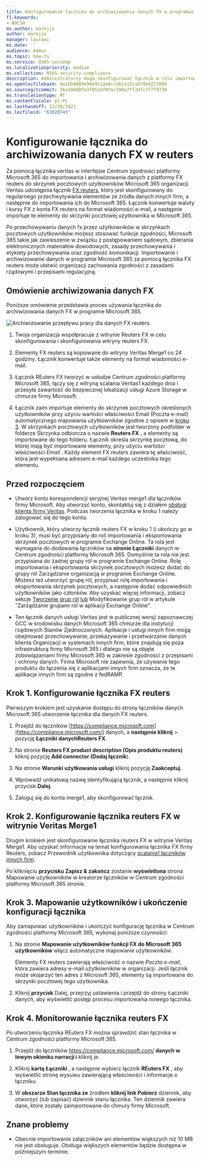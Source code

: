```yaml
---
title: Konfigurowanie łącznika do archiwizowania danych FX w programie Microsoft 365
f1.keywords:
- NOCSH
ms.author: markjjo
author: markjjo
manager: laurawi
ms.date: ''
audience: Admin
ms.topic: how-to
ms.service: O365-seccomp
ms.localizationpriority: medium
ms.collection: M365-security-compliance
description: Administratorzy mogą skonfigurować łącznik w celu importowania i archiwizowania danych FX z veritas do usługi Microsoft 365. Ten łącznik umożliwia archiwizowanie danych ze źródeł danych innych firm w Microsoft 365. Po zarchiwizować te dane możesz zarządzać danymi innych firm za pomocą funkcji zgodności, takich jak archiwizacja ze względu na przepisy prawne, wyszukiwanie zawartości i zasady przechowywania.
ms.openlocfilehash: 4a1bb0889e90e9c2ae0ccdb1a12ca870eb227089
ms.sourcegitcommit: 36a19d80fe3f053df0fec398a7ff2dfc777f9730
ms.translationtype: MT
ms.contentlocale: pl-PL
ms.lasthandoff: 12/30/2021
ms.locfileid: "63020743"
---
```

# <a name="set-up-a-connector-to-archive-reuters-fx-data"></a>Konfigurowanie łącznika do archiwizowania danych FX w reuters

Za pomocą łącznika veritas w interfejsie Centrum zgodności platformy Microsoft 365 do importowania i archiwizowania danych z platformy FX reuters do skrzynek pocztowych użytkowników Microsoft 365 organizacji. Veritas udostępnia łącznik [FX reuters](https://globanet.com/reuters-fx/), który jest skonfigurowany do regularnego przechwytywania elementów ze źródła danych innych firm, a następnie do importowania ich do Microsoft 365. Łącznik konwertuje waluty i kursy FX z konta FX reuters na format wiadomości e-mail, a następnie importuje te elementy do skrzynki pocztowej użytkownika w Microsoft 365.

Po przechowywaniu danych fx przez użytkowników w skrzynkach pocztowych użytkowników możesz stosować funkcje zgodności, Microsoft 365 takie jak zawieszenie w związku z postępowaniem sądowym, zbierania elektronicznych materiałów dowodowych, zasady przechowywania i etykiety przechowywania oraz zgodność komunikacji. Importowanie i archiwizowanie danych w programie Microsoft 365 za pomocą łącznika FX reuters może ułatwić organizacji zachowania zgodności z zasadami rządowymi i przepisami regulacyjną.

## <a name="overview-of-archiving-reuters-fx-data"></a>Omówienie archiwizowania danych FX

Poniższe omówienie przedstawia proces używania łącznika do archiwizowania danych FX w programie Microsoft 365.

![Archiwizowanie przepływu pracy dla danych FX reuters.](../media/ReutersFXConnectorWorkflow.png)

1. Twoja organizacja współpracuje z witrynie Reuters FX w celu skonfigurowania i skonfigurowania witryny reuters FX.

2. Elementy FX reuters są kopiowane do witryny Veritas Merge1 co 24 godziny. Łącznik konwertuje także elementy na format wiadomości e-mail.

3. Łącznik REuters FX tworzyć w usłudze Centrum zgodności platformy Microsoft 365, łączy się z witryną scalania Veritas1 każdego dnia i przesyła zawartość do bezpiecznej lokalizacji usługi Azure Storage w chmurze firmy Microsoft.

4. Łącznik zaim importuje elementy do skrzynek pocztowych określonych użytkowników przy użyciu wartości właściwości  Email (Poczta e-mail) automatycznego mapowania użytkowników zgodnie z opisem w [kroku 3](#step-3-map-users-and-complete-the-connector-setup). W skrzynkach pocztowych użytkowników jest tworzony podfolder w folderze Skrzynka odbiorcza o nazwie **Reuters FX** , a elementy są importowane do tego folderu. Łącznik określa skrzynkę pocztową, do której mają być importowane elementy, przy użyciu wartości właściwości *Email* . Każdy element FX reuters zawiera tę właściwość, która jest wypełniana adresem e-mail każdego uczestnika tego elementu.

## <a name="before-you-begin"></a>Przed rozpoczęciem

- Utwórz konto korespondencji seryjnej Veritas merge1 dla łączników firmy Microsoft. Aby utworzyć konto, skontaktuj się z działem [obsługi klienta firmy Veritas](https://globanet.com/contact-us). Podczas tworzenia łącznika w kroku 1 należy zalogować się do tego konta.

- Użytkownik, który utworzy łącznik reuters FX w kroku 1 (i ukończy go w kroku 3), musi być przypisany do roli importowania i eksportowania skrzynek pocztowych w programie Exchange Online. Ta rola jest wymagana do dodawania łączników na **stronie Łączniki** danych w Centrum zgodności platformy Microsoft 365. Domyślnie ta rola nie jest przypisana do żadnej grupy ról w programie Exchange Online. Rolę importowania i eksportowania skrzynek pocztowych możesz dodać do grupy ról Zarządzanie organizacją w programie Exchange Online. Możesz też utworzyć grupę ról, przypisać rolę importowania i eksportowania skrzynek pocztowych, a następnie dodać odpowiednich użytkowników jako członków. Aby uzyskać więcej informacji, zobacz sekcje [Tworzenie grup ról](/Exchange/permissions-exo/role-groups#create-role-groups) [lub](/Exchange/permissions-exo/role-groups#modify-role-groups) Modyfikowanie grup ról w artykule "Zarządzanie grupami ról w aplikacji Exchange Online".

- Ten łącznik danych usługi Veritas jest w publicznej wersji zapoznawczej GCC w środowisku danych Microsoft 365 chmurze dla instytucji rządowych Stanów Zjednoczonych. Aplikacje i usługi innych firm mogą obejmować przechowywanie, przekazywanie i przetwarzanie danych klienta Organizacji w systemach innych firm, które znajdują się poza infrastrukturą firmy Microsoft 365 i dlatego nie są objęte zobowiązaniami firmy Microsoft 365 w zakresie zgodności z przepisami i ochrony danych. Firma Microsoft nie zapewnia, że używanie tego produktu do łączenia się z aplikacjami innych firm oznacza, że te aplikacje innych firm są zgodne z fedRAMP.

## <a name="step-1-set-up-the-reuters-fx-connector"></a>Krok 1. Konfigurowanie łącznika FX reuters

Pierwszym krokiem jest uzyskanie dostępu do strony  łączników danych Microsoft 365 utworzenie łącznika dla danych FX reuters.

1. Przejdź do łączników [https://compliance.microsoft.com](https://compliance.microsoft.com/) danych, a **następnie kliknij** >  pozycję **Łączniki danychReuters FX**.

2. Na stronie **Reuters FX product description (Opis produktu reuters)** kliknij pozycję **Add connector (Dodaj łącznik**).

3. Na stronie **Warunki użytkowania usługi** kliknij pozycję **Zaakceptuj**.

4. Wprowadź unikatową nazwę identyfikującą łącznik, a następnie kliknij przycisk **Dalej**.

5. Zaloguj się do konta merge1, aby skonfigurować łącznik.

## <a name="step-2-configure-the-reuters-fx-connector-on-the-veritas-merge1-site"></a>Krok 2. Konfigurowanie łącznika reuters FX w witrynie Veritas Merge1

Drugim krokiem jest skonfigurowanie łącznika reuters FX w witrynie Veritas Merge1. Aby uzyskać informacje na temat konfigurowania łącznika FX firmy Reuters, zobacz Przewodnik użytkownika dotyczący [scalania1 łączników innych firm](https://docs.ms.merge1.globanetportal.com/Merge1%20Third-Party%20Connectors%20Reuters%20FX%20User%20Guide%20.pdf).

Po kliknięciu **przycisku Zapisz & zakończ** zostanie **wyświetlona** strona Mapowanie użytkowników w kreatorze łączników w Centrum zgodności platformy Microsoft 365 stronie.

## <a name="step-3-map-users-and-complete-the-connector-setup"></a>Krok 3. Mapowanie użytkowników i ukończenie konfiguracji łącznika

Aby zamapować użytkowników i ukończyć konfigurację łącznika w Centrum zgodności platformy Microsoft 365, wykonaj poniższe czynności:

1. Na stronie **Mapowanie użytkowników funkcji FX do Microsoft 365 użytkowników** włącz automatyczne mapowanie użytkowników.

   Elementy FX reuters zawierają właściwość o nazwie *Poczta e-mail*, która zawiera adresy e-mail użytkowników w organizacji. Jeśli łącznik może skojarzyć ten adres z Microsoft 365, elementy są importowane do skrzynki pocztowej tego użytkownika.

2. Kliknij **przycisk** Dalej, przejrzyj ustawienia i przejdź do strony Łączniki danych, aby wyświetlić postęp procesu importowania nowego łącznika.

## <a name="step-4-monitor-the-reuters-fx-connector"></a>Krok 4. Monitorowanie łącznika reuters FX

Po utworzeniu łącznika REuters FX można sprawdzić stan łącznika w Centrum zgodności platformy Microsoft 365.

1. Przejdź do łączników <https://compliance.microsoft.com/> **danych w lewym okienku narracji i** kliknij je.

2. Kliknij **kartę Łączniki** , a następnie wybierz łącznik **REuters FX** , aby wyświetlić stronę wysuwu zawierającą właściwości i informacje o łączniku.

3. W **obszarze Stan łącznika ze** źródłem **kliknij link Pobierz** dziennik, aby otworzyć (lub zapisać) dziennik stanu łącznika. Ten dziennik zawiera dane, które zostały zaimportowane do chmury firmy Microsoft.

## <a name="known-issues"></a>Znane problemy

- Obecnie importowanie załączników ani elementów większych niż 10 MB nie jest obsługuje. Obsługa większych elementów będzie dostępna w późniejszym terminie.